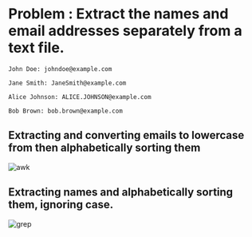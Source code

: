# Problem : Extract the names and email addresses separately from a text file.
```
John Doe: johndoe@example.com

Jane Smith: JaneSmith@example.com

Alice Johnson: ALICE.JOHNSON@example.com

Bob Brown: bob.brown@example.com
```
## Extracting and converting emails to lowercase from then alphabetically sorting them




![awk](https://github.com/user-attachments/assets/cd03772e-0d7c-437a-ac35-3f646e654be0)





## Extracting names and alphabetically sorting them, ignoring case.


![grep](https://github.com/user-attachments/assets/cc7c6abd-6a0c-42fe-8ed8-6478e4ef3ff5)

